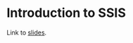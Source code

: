 # Introduction to SSIS

Link to [slides](https://docs.google.com/presentation/d/1t66bRgulGos-MxfPz_wCwTByJhiag0oz03DRSbj-bxE/edit?usp=sharing).
